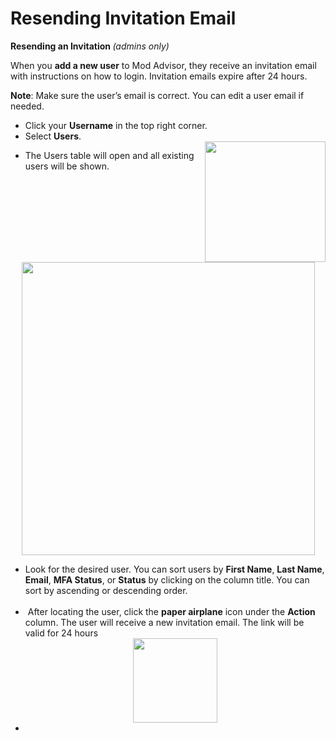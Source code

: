 # Resending Invitation Email 

<p><strong>Resending an Invitation</strong><strong> </strong><em>(admins only)</em></p>
<p>When you <strong>add a new user</strong> to Mod Advisor, they receive an invitation email with instructions on how to login. Invitation emails expire after 24 hours.  </p>
<p><strong>Note</strong>: Make sure the user’s email is correct. You can edit a user email if needed.</p>
<ul>
<li>Click your <strong>Username</strong> in the top right corner.</li>
<li>Select <strong>Users</strong>.<br/><img height="211" loading="lazy" src="https://22452817.fs1.hubspotusercontent-na1.net/hubfs/22452817/image-png.png" style="height: auto; width: 193px; float: right; margin-left: 10px; margin-right: 0px;" width="193"/></li>
</ul>
<ul>
<li>The Users table will open and all existing users will be shown.</li>
</ul>
<p> </p>
<p> </p>
<p> </p>
<p><img height="114" loading="lazy" src="https://22452817.fs1.hubspotusercontent-na1.net/hubfs/22452817/image-png-1.png" style="height: auto; margin-left: auto; margin-right: auto; display: block;" width="469"/></p>
<ul>
<li>Look for the desired user. You can sort users by <strong>First Name</strong>, <strong>Last Name</strong>, <strong>Email</strong>, <strong>MFA Status</strong>, or <strong>Status</strong> by clicking on the column title. You can sort by ascending or descending order.<br/><br/></li>
<li> After locating the user, click the <strong>paper airplane</strong> icon under the <strong>Action</strong> column. The user will receive a new invitation email. The link will be valid for 24 hours <br/><img height="99" loading="lazy" src="https://22452817.fs1.hubspotusercontent-na1.net/hubfs/22452817/image-png-3.png" style="height: auto; margin-left: auto; margin-right: auto; width: 135px; display: block;" width="135"/></li>
<li></li>
</ul>
<p> </p>
<p> </p>